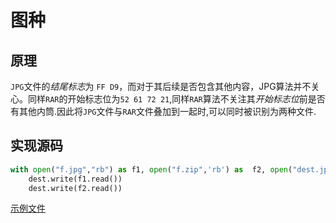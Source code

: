 # 图种

## 原理
`JPG`文件的*结尾标志*为 `FF D9`，而对于其后续是否包含其他内容，JPG算法并不关心。同样`RAR`的开始标志位为`52 61 72 21`,同样`RAR`算法不关注其*开始标志位*前是否有其他内筒.因此将`JPG`文件与`RAR`文件叠加到一起时,可以同时被识别为两种文件.

## 实现源码
```py title="python3"
with open("f.jpg","rb") as f1, open("f.zip",'rb') as  f2, open("dest.jpg","wb") as dest:
    dest.write(f1.read())
    dest.write(f2.read())
```

[示例文件](../assets/test.png)
